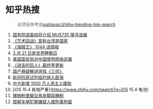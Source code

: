 # 知乎热搜

> 此项目参考自[justjavac/zhihu-trending-top-search](https://github.com/justjavac/zhihu-trending-top-search/blob/main/utils.ts)

<!-- BEGIN -->
  <!-- 最后更新时间:Tue Mar 22 2022 17:18:10 GMT+0000 (Coordinated Universal Time) -->
  1. [国务院调查组将介绍 MU5735 搜寻进展](https://www.zhihu.com/search?q=MU5735)
1. [《咒术回战》宣称台湾是国家](https://www.zhihu.com/search?q=咒术回战)
1. [《海贼王》 1044 话情报](https://www.zhihu.com/search?q=海贼王1044)
1. [3 月 21 日是世界睡眠日](https://www.zhihu.com/search?q=世界睡眠日)
1. [美国国安局对中国使用网络武器](https://www.zhihu.com/search?q=美国国安局)
1. [《进击的巨人》最终季更新](https://www.zhihu.com/search?q=进击的巨人)
1. [国产悬疑解谜游戏《三伏》](https://www.zhihu.com/search?q=三伏)
1. [新冠抗原试剂临时纳入医保](https://www.zhihu.com/search?q=新冠抗原试剂)
1. [中方新增 1000 万人道主义援助](https://www.zhihu.com/search?q=人道主义援助)
1. [iOS 15.4 耗电严重](https://www.zhihu.com/search?q=iOS 15.4 电池)
1. [螺蛳粉里酸豆角是脚踩腌制](https://www.zhihu.com/search?q=酸豆角)
1. [邯郸车祸犯罪嫌疑人被刑事拘留](https://www.zhihu.com/search?q=邯郸车祸)
  <!-- END -->